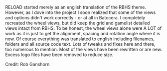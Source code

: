  RELOAD started merely as an english translation of the RBHS theme.  However, as I dove into the project I soon realized that some of the views and options didn't work correctly - or at all in Batocera.  I completely recreated the wheel views, but did keep the grid and gamelist detailed views intact from RBHS.  To be honest, the wheel views alone were A LOT of work as it is just to get the alignment, spacing and rotation angle where it is now.  Of course everything was translated to english including filenames, folders and all source code text.  Lots of tweaks and fixes here and there, too numerous to mention.
Most of the views have been rewritten or are new.  Excess logo files have been removed to reduce size.
 
Credit: Rob Ganshorn          



